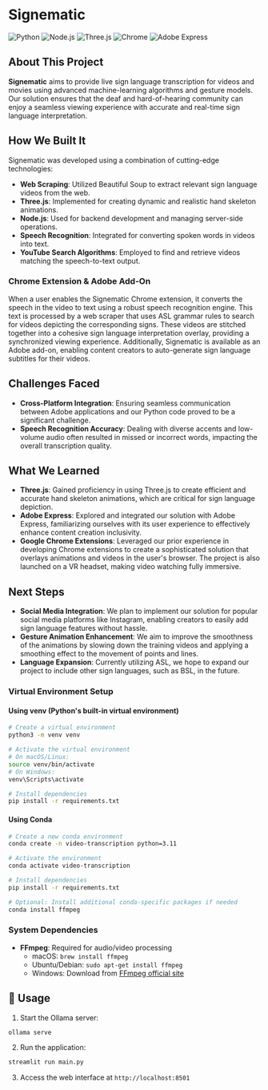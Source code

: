 # Signematic

![Python](https://img.shields.io/badge/Python-3.8%2B-blue)
![Node.js](https://img.shields.io/badge/Node.js-14%2B-green)
![Three.js](https://img.shields.io/badge/Three.js-0.126.0-lightgrey)
![Chrome](https://img.shields.io/badge/Chrome_Extension-v1.0-orange)
![Adobe Express](https://img.shields.io/badge/Adobe_Express-Integration-yellow)

## About This Project

**Signematic** aims to provide live sign language transcription for videos and movies using advanced machine-learning algorithms and gesture models. Our solution ensures that the deaf and hard-of-hearing community can enjoy a seamless viewing experience with accurate and real-time sign language interpretation.

## How We Built It

Signematic was developed using a combination of cutting-edge technologies:

- **Web Scraping**: Utilized Beautiful Soup to extract relevant sign language videos from the web.
- **Three.js**: Implemented for creating dynamic and realistic hand skeleton animations.
- **Node.js**: Used for backend development and managing server-side operations.
- **Speech Recognition**: Integrated for converting spoken words in videos into text.
- **YouTube Search Algorithms**: Employed to find and retrieve videos matching the speech-to-text output.

### Chrome Extension & Adobe Add-On

When a user enables the Signematic Chrome extension, it converts the speech in the video to text using a robust speech recognition engine. This text is processed by a web scraper that uses ASL grammar rules to search for videos depicting the corresponding signs. These videos are stitched together into a cohesive sign language interpretation overlay, providing a synchronized viewing experience. Additionally, Signematic is available as an Adobe add-on, enabling content creators to auto-generate sign language subtitles for their videos.

## Challenges Faced

- **Cross-Platform Integration**: Ensuring seamless communication between Adobe applications and our Python code proved to be a significant challenge.
- **Speech Recognition Accuracy**: Dealing with diverse accents and low-volume audio often resulted in missed or incorrect words, impacting the overall transcription quality.

## What We Learned

- **Three.js**: Gained proficiency in using Three.js to create efficient and accurate hand skeleton animations, which are critical for sign language depiction.
- **Adobe Express**: Explored and integrated our solution with Adobe Express, familiarizing ourselves with its user experience to effectively enhance content creation inclusivity.
- **Google Chrome Extensions**: Leveraged our prior experience in developing Chrome extensions to create a sophisticated solution that overlays animations and videos in the user's browser. The project is also launched on a VR headset, making video watching fully immersive.

## Next Steps

- **Social Media Integration**: We plan to implement our solution for popular social media platforms like Instagram, enabling creators to easily add sign language features without hassle.
- **Gesture Animation Enhancement**: We aim to improve the smoothness of the animations by slowing down the training videos and applying a smoothing effect to the movement of points and lines.
- **Language Expansion**: Currently utilizing ASL, we hope to expand our project to include other sign languages, such as BSL, in the future.
### Virtual Environment Setup

#### Using venv (Python's built-in virtual environment)
```bash
# Create a virtual environment
python3 -m venv venv

# Activate the virtual environment
# On macOS/Linux:
source venv/bin/activate
# On Windows:
venv\Scripts\activate

# Install dependencies
pip install -r requirements.txt
```

#### Using Conda
```bash
# Create a new conda environment
conda create -n video-transcription python=3.11

# Activate the environment
conda activate video-transcription

# Install dependencies
pip install -r requirements.txt

# Optional: Install additional conda-specific packages if needed
conda install ffmpeg
```
### System Dependencies
- **FFmpeg**: Required for audio/video processing
  - macOS: `brew install ffmpeg`
  - Ubuntu/Debian: `sudo apt-get install ffmpeg`
  - Windows: Download from [FFmpeg official site](https://ffmpeg.org/download.html)
## 🚀 Usage

1. Start the Ollama server:
```bash
ollama serve
```

2. Run the application:
```bash
streamlit run main.py
```

3. Access the web interface at `http://localhost:8501`

